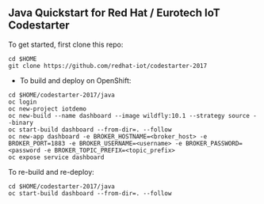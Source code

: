 Java Quickstart for Red Hat / Eurotech IoT Codestarter
------------------------------------------------------

To get started, first clone this repo:

```
cd $HOME
git clone https://github.com/redhat-iot/codestarter-2017
```

* To build and deploy on OpenShift:

```
cd $HOME/codestarter-2017/java
oc login
oc new-project iotdemo
oc new-build --name dashboard --image wildfly:10.1 --strategy source --binary
oc start-build dashboard --from-dir=. --follow
oc new-app dashboard -e BROKER_HOSTNAME=<broker_host> -e BROKER_PORT=1883 -e BROKER_USERNAME=<username> -e BROKER_PASSWORD=<password -e BROKER_TOPIC_PREFIX=<topic_prefix>
oc expose service dashboard
```

To re-build and re-deploy:

```
cd $HOME/codestarter-2017/java
oc start-build dashboard --from-dir=. --follow
```
